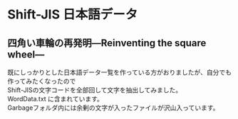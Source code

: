 # Shift-JIS 日本語データ
## 四角い車輪の再発明―Reinventing the square wheel―
既にしっかりとした日本語データ一覧を作っている方がおりましたが、自分でも作ってみたくなったので  
Shift-JISの文字コードを全部回して文字を抽出してみました。  
WordData.txt に含まれています。  
Garbageフォルダ内には余剰の文字が入ったファイルが沢山入っています。
